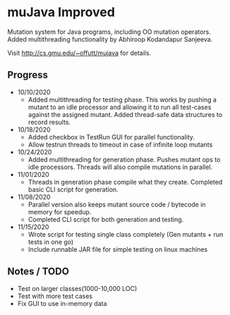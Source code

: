 # muJava Improved

Mutation system for Java programs, including OO mutation operators. Added multithreading functionality by Abhiroop Kodandapur Sanjeeva.

Visit http://cs.gmu.edu/~offutt/mujava for details.


## Progress
* 10/10/2020
	* Added multithreading for testing phase. This works by pushing a mutant to an idle processor and allowing it to run all test-cases against the assigned mutant. Added thread-safe data structures to record results.
* 10/18/2020
	* Added checkbox in TestRun GUI for parallel functionality.
	* Allow testrun threads to timeout in case of infinite loop mutants
* 10/24/2020
	* Added multithreading for generation phase. Pushes mutant ops to idle processors. Threads will also compile mutations in parallel.
* 11/01/2020
	* Threads in generation phase compile what they create. Completed basic CLI script for generation.
* 11/08/2020
	* Parallel version also keeps mutant source code / bytecode in memory for speedup.
	* Completed CLI script for both generation and testing.
* 11/15/2020
	* Wrote script for testing single class completely (Gen mutants + run tests in one go)
	* Include runnable JAR file for simple testing on linux machines


## Notes / TODO
* Test on larger classes(1000-10,000 LOC)
* Test with more test cases
* Fix GUI to use in-memory data
